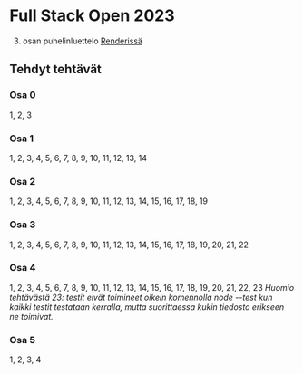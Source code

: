 # Full Stack Open 2023

3. osan puhelinluettelo
   [Renderissä](https://fullstack-puhelinluettelo-eadc.onrender.com)

## Tehdyt tehtävät

### Osa 0

1, 2, 3

### Osa 1

1, 2, 3, 4, 5, 6, 7, 8, 9, 10, 11, 12, 13, 14

### Osa 2

1, 2, 3, 4, 5, 6, 7, 8, 9, 10, 11, 12, 13, 14, 15, 16, 17, 18, 19

### Osa 3

1, 2, 3, 4, 5, 6, 7, 8, 9, 10, 11, 12, 13, 14, 15, 16, 17, 18, 19, 20, 21, 22

### Osa 4

1, 2, 3, 4, 5, 6, 7, 8, 9, 10, 11, 12, 13, 14, 15, 16, 17, 18, 19, 20, 21, 22,
23 _Huomio tehtävästä 23: testit eivät toimineet oikein komennolla node --test
kun kaikki testit testataan kerralla, mutta suorittaessa kukin tiedosto erikseen
ne toimivat._

### Osa 5

1, 2, 3, 4
